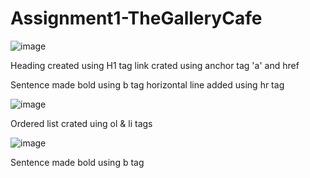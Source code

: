 # Assignment1-TheGalleryCafe

![image](https://github.com/EaswaranPottiK/Assignment1-TheGalleryCafe/assets/38095510/c2a99d07-e470-4496-9340-70e2b637686a)

Heading created using H1 tag
link crated using anchor tag 'a' and href

Sentence made bold using b tag
horizontal line added using hr tag


![image](https://github.com/EaswaranPottiK/Assignment1-TheGalleryCafe/assets/38095510/1423ea07-8801-45e2-94a2-1459cde518d2)

Ordered list crated uing ol & li tags


![image](https://github.com/EaswaranPottiK/Assignment1-TheGalleryCafe/assets/38095510/8095dd6d-e750-4864-bd29-6ae01c6db9cc)

Sentence made bold using b tag








